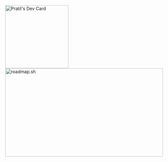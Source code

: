 <a href="https://app.daily.dev/pratil">
  <img src="https://api.daily.dev/devcards/v2/h6eKSxEhDIWkwVZvOK49N.png?type=default&r=jvi" width="200" alt="Pratil's Dev Card"/>
</a>
<a href="https://roadmap.sh">
  <img src="https://roadmap.sh/card/wide/67f15be02fb824bbb5d90dbd?variant=dark" width="500" height="280" alt="roadmap.sh"/>
</a>
